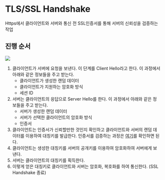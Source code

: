 # TLS/SSL Handshake

Https에서 클라이언트와 서버와 통신 전 SSL인증서를 통해 서버의 신뢰성을 검증하는 작업

## 진행 순서

<img src= "https://user-images.githubusercontent.com/34904741/139517776-f2cac636-5ce5-4815-981d-33905283bf13.png"/>

1. 클라이언트가 서버에 요청을 보낸다. 이 단계를 Client Hello라고 한다. 이 과정에서 아래와 같은 정보들을 주고 받는다.
    - 클라이언트가 생성한 랜덤 데이터
    - 클라이언트가 지원하는 암호화 방식
    - 세션 ID
2. 서버는 클라이언트의 응답으로 Server Hello를 한다. 이 과정에서 아래와 같은 정보들을 주고 받는다.
    - 서버가 생성한 랜덤 데이터
    - 서버가 선택한 클라이언트의 암호화 방식
    - 인증서
3. 클라이언트는 인증서가 신뢰할만한 것인지 확인하고 클라이언트와 서버의 랜덤 데이터를 이용하여 대칭키를 발급한다. 인증서를 검증하는 과정은 [여기](https://github.com/tommysgit/TIL/blob/ff13bd4ac5cf1bc0f6fe3248cd219372fc8f12fa/Network/Http%20&%20Https%20af050f567b374f3ebc8b29ce010604e2.md)를 확인하면 된다.
4. 클라이언트는 생성한 대칭키를 서버의 공개키를 이용하여 암호화하여 서버에게 보낸다.
5. 서버는 클라이언트의 대칭키를 획득한다.
6. 이렇게 얻은 대칭키로 클라이언트와 서버는 암호화, 복호화를 하여 통신한다. (SSL Handshake 종료)
